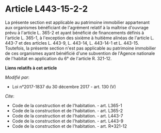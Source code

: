 # Article L443-15-2-2

La présente section est applicable au patrimoine immobilier appartenant aux organismes bénéficiant de l'agrément relatif à la
maîtrise d'ouvrage prévu à l'article L. 365-2 et ayant bénéficié de financements définis à l'article L. 365-1, à l'exception
des sixième à huitième alinéas de l'article L. 443-7 et des articles L. 443-9, L. 443-14, L. 443-14-1 et L. 443-15.
Toutefois, la présente section n'est pas applicable au patrimoine immobilier de ces organismes ayant bénéficié d'une
subvention de l'Agence nationale de l'habitat en application du 6° de l'article R. 321-12.

**Liens relatifs à cet article**

_Modifié par_:

  - Loi n°2017-1837 du 30 décembre 2017 - art. 130 (V)

_Cite_:

  - Code de la construction et de l'habitation. - art. L365-1
  - Code de la construction et de l'habitation. - art. L365-2
  - Code de la construction et de l'habitation. - art. L443-7
  - Code de la construction et de l'habitation. - art. L443-9
  - Code de la construction et de l'habitation. - art. R*321-12
